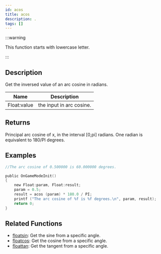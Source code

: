 ```yaml
---
id: acos
title: acos
description: .
tags: []
---
```


:::warning

This function starts with lowercase letter.

:::

## Description

Get the inversed value of an arc cosine in radians.

| Name        | Description              |
| ----------- | ------------------------ |
| Float:value | the input in arc cosine. |

## Returns

Principal arc cosine of x, in the interval [0,pi] radians. One radian is
equivalent to 180/PI degrees.

## Examples

```c
//The arc cosine of 0.500000 is 60.000000 degrees.

public OnGameModeInit()
{
    new Float:param, Float:result;
    param = 0.5;
    result = acos (param) * 180.0 / PI;
    printf ("The arc cosine of %f is %f degrees.\n", param, result);
    return 0;
}
```

## Related Functions

- [floatsin](floatsin.md): Get the sine from a
  specific angle.
- [floatcos](floatcos.md): Get the cosine from a
  specific angle.
- [floattan](floattan.md): Get the tangent from a
  specific angle.
